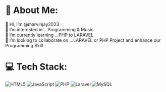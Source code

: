 # 💫 About Me:
👋 Hi, I’m @marvinjay2023<br>👀 I’m interested in ...Programming & Music<br>🌱 I’m currently learning ...PHP to LARAVEL<br>💞️ I’m looking to collaborate on ...LARAVEL or PHP Project and enhance our Programming Skill


# 💻 Tech Stack:
![HTML5](https://img.shields.io/badge/html5-%23E34F26.svg?style=for-the-badge&logo=html5&logoColor=white) ![JavaScript](https://img.shields.io/badge/javascript-%23323330.svg?style=for-the-badge&logo=javascript&logoColor=%23F7DF1E) ![PHP](https://img.shields.io/badge/php-%23777BB4.svg?style=for-the-badge&logo=php&logoColor=white) ![Laravel](https://img.shields.io/badge/laravel-%23FF2D20.svg?style=for-the-badge&logo=laravel&logoColor=white) ![MySQL](https://img.shields.io/badge/mysql-4479A1.svg?style=for-the-badge&logo=mysql&logoColor=white)



<!-- Proudly created with GPRM ( https://gprm.itsvg.in ) -->

<!---
marvinjay2023/marvinjay2023 is a ✨ special ✨ repository because its `README.md` (this file) appears on your GitHub profile.
You can click the Preview link to take a look at your changes.
--->

